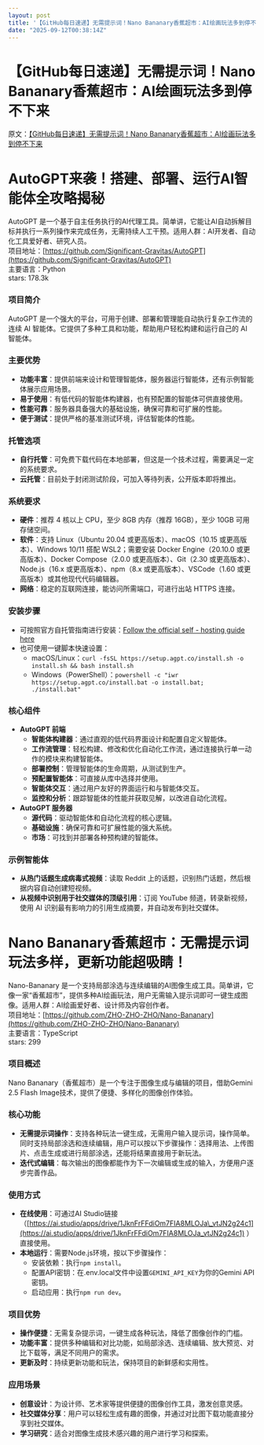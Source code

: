 ```yaml
---
layout: post
title: '【GitHub每日速递】无需提示词！Nano Bananary香蕉超市：AI绘画玩法多到停不下来'
date: "2025-09-12T00:38:14Z"
---
```

【GitHub每日速递】无需提示词！Nano Bananary香蕉超市：AI绘画玩法多到停不下来
================================================

原文：[【GitHub每日速递】无需提示词！Nano Bananary香蕉超市：AI绘画玩法多到停不下来](https://mp.weixin.qq.com/s/PZZ07_Lg_mNmdywxhUWzmw)

AutoGPT来袭！搭建、部署、运行AI智能体全攻略揭秘
============================

AutoGPT 是一个基于自主任务执行的AI代理工具。简单讲，它能让AI自动拆解目标并执行一系列操作来完成任务，无需持续人工干预。适用人群：AI开发者、自动化工具爱好者、研究人员。  
项目地址：[https://github.com/Significant-Gravitas/AutoGPT](https://github.com/Significant-Gravitas/AutoGPT)  
主要语言：Python  
stars: 178.3k

### 项目简介

AutoGPT 是一个强大的平台，可用于创建、部署和管理能自动执行复杂工作流的连续 AI 智能体。它提供了多种工具和功能，帮助用户轻松构建和运行自己的 AI 智能体。

### 主要优势

*   **功能丰富**：提供前端来设计和管理智能体，服务器运行智能体，还有示例智能体展示应用场景。
*   **易于使用**：有低代码的智能体构建器，也有预配置的智能体可供直接使用。
*   **性能可靠**：服务器具备强大的基础设施，确保可靠和可扩展的性能。
*   **便于测试**：提供严格的基准测试环境，评估智能体的性能。

### 托管选项

*   **自行托管**：可免费下载代码在本地部署，但这是一个技术过程，需要满足一定的系统要求。
*   **云托管**：目前处于封闭测试阶段，可加入等待列表，公开版本即将推出。

### 系统要求

*   **硬件**：推荐 4 核以上 CPU，至少 8GB 内存（推荐 16GB），至少 10GB 可用存储空间。
*   **软件**：支持 Linux（Ubuntu 20.04 或更高版本）、macOS（10.15 或更高版本）、Windows 10/11 搭配 WSL2；需要安装 Docker Engine（20.10.0 或更高版本）、Docker Compose（2.0.0 或更高版本）、Git（2.30 或更高版本）、Node.js（16.x 或更高版本）、npm（8.x 或更高版本）、VSCode（1.60 或更高版本）或其他现代代码编辑器。
*   **网络**：稳定的互联网连接，能访问所需端口，可进行出站 HTTPS 连接。

### 安装步骤

*   可按照官方自托管指南进行安装：[Follow the official self - hosting guide here](https://docs.agpt.co/platform/getting-started/)
*   也可使用一键脚本快速设置：
    *   macOS/Linux：`curl -fsSL https://setup.agpt.co/install.sh -o install.sh && bash install.sh`
    *   Windows（PowerShell）：`powershell -c "iwr https://setup.agpt.co/install.bat -o install.bat; ./install.bat"`

### 核心组件

*   **AutoGPT 前端**
    *   **智能体构建器**：通过直观的低代码界面设计和配置自定义智能体。
    *   **工作流管理**：轻松构建、修改和优化自动化工作流，通过连接执行单一动作的模块来构建智能体。
    *   **部署控制**：管理智能体的生命周期，从测试到生产。
    *   **预配置智能体**：可直接从库中选择并使用。
    *   **智能体交互**：通过用户友好的界面运行和与智能体交互。
    *   **监控和分析**：跟踪智能体的性能并获取见解，以改进自动化流程。
*   **AutoGPT 服务器**
    *   **源代码**：驱动智能体和自动化流程的核心逻辑。
    *   **基础设施**：确保可靠和可扩展性能的强大系统。
    *   **市场**：可找到并部署各种预构建的智能体。

### 示例智能体

*   **从热门话题生成病毒式视频**：读取 Reddit 上的话题，识别热门话题，然后根据内容自动创建短视频。
*   **从视频中识别用于社交媒体的顶级引用**：订阅 YouTube 频道，转录新视频，使用 AI 识别最有影响力的引用生成摘要，并自动发布到社交媒体。

Nano Bananary香蕉超市：无需提示词玩法多样，更新功能超吸睛！
====================================

Nano-Bananary 是一个支持局部涂选与连续编辑的AI图像生成工具。简单讲，它像一家“香蕉超市”，提供多种AI绘画玩法，用户无需输入提示词即可一键生成图像。适用人群：AI绘画爱好者、设计师及内容创作者。  
项目地址：[https://github.com/ZHO-ZHO-ZHO/Nano-Bananary](https://github.com/ZHO-ZHO-ZHO/Nano-Bananary)  
主要语言：TypeScript  
stars: 299

### 项目概述

Nano Bananary（香蕉超市）是一个专注于图像生成与编辑的项目，借助Gemini 2.5 Flash Image技术，提供了便捷、多样化的图像创作体验。

### 核心功能

*   **无需提示词操作**：支持各种玩法一键生成，无需用户输入提示词，操作简单。同时支持局部涂选和连续编辑，用户可以按以下步骤操作：选择用法、上传图片、点击生成或进行局部涂选，还能将结果直接用于新玩法。
*   **迭代式编辑**：每次输出的图像都能作为下一次编辑或生成的输入，方便用户逐步完善作品。

### 使用方式

*   **在线使用**：可通过AI Studio链接（[https://ai.studio/apps/drive/1JknFrFFdiOm7FIA8MLOJa\_vtJN2g24c1](https://ai.studio/apps/drive/1JknFrFFdiOm7FIA8MLOJa_vtJN2g24c1) ）直接使用。
*   **本地运行**：需要Node.js环境，按以下步骤操作：
    *   安装依赖：执行`npm install`。
    *   配置API密钥：在.env.local文件中设置`GEMINI_API_KEY`为你的Gemini API密钥。
    *   启动应用：执行`npm run dev`。

### 项目优势

*   **操作便捷**：无需复杂提示词，一键生成各种玩法，降低了图像创作的门槛。
*   **功能丰富**：提供多种编辑和对比功能，如局部涂选、连续编辑、放大预览、对比下载等，满足不同用户的需求。
*   **更新及时**：持续更新功能和玩法，保持项目的新鲜感和实用性。

### 应用场景

*   **创意设计**：为设计师、艺术家等提供便捷的图像创作工具，激发创意灵感。
*   **社交媒体分享**：用户可以轻松生成有趣的图像，并通过对比图下载功能直接分享到社交媒体。
*   **学习研究**：适合对图像生成技术感兴趣的用户进行学习和探索。